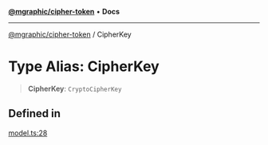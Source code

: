 [**@mgraphic/cipher-token**](../README.md) • **Docs**

***

[@mgraphic/cipher-token](../globals.md) / CipherKey

# Type Alias: CipherKey

> **CipherKey**: `CryptoCipherKey`

## Defined in

[model.ts:28](https://github.com/mgraphic/cipher-token/blob/85f4f780e6a46dc4ef97b9915abc040604b15025/src/model.ts#L28)
